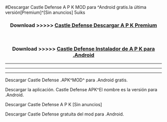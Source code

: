 #Descargar Castle Defense A P K MOD para ^Android gratis.la última versión[Premium]^[Sin anuncios] 5uiks



<div align="center">
<h3>Download >>>>> <a href="https://es-web.web.app/?es= Castle Defense">Castle Defense Descargar A P K Premium</a></h3><br>

<h3>Download >>>>> <a href="https://es-web.web.app/?es= Castle Defense">Castle Defense Instalador de A P K para .Android</a></h3>
</div>


----------------------------------------------------------

----------------------------------------------------------

----------------------------------------------------------

Descargar Castle Defense .APK^MOD^ para .Android gratis.

Descargar la aplicación. Castle Defense APK^El nombre es la versión para .Android.

Descargar Castle Defense A P K [Sin anuncios]

Descargar Castle Defense gratuita del mod para .Android.